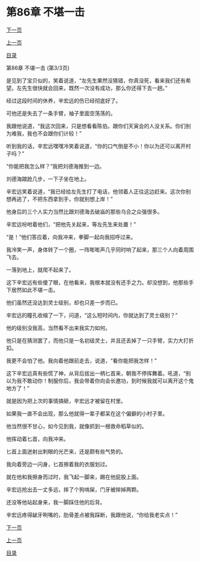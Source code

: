 <h1>第86章  不堪一击</h1>
            <div><p><a href="./258_%E7%AC%AC87%E7%AB%A0_%E9%AC%BC%E9%9D%A2%E6%88%92%E6%8C%87.md">下一页</a></p><p><a href="./256_%E7%AC%AC86%E7%AB%A0_%E4%B8%8D%E5%A0%AA%E4%B8%80%E5%87%BB.md">上一页</a></p><p><a href="../">目录</a></p></div>
            <div><p>第86章  不堪一击 (第3/3页)</p><p>是见到了宝贝似的，笑着说道，“左先生果然没猜错，你真没死，看来我们还有希望。左先生很快就会回来，既然一次没有成功，那么你还得下去一趟。”</p><p>经过这段时间的休养，辛宏远的伤已经彻底好了。</p><p>可他还是失去了一条手臂，袖子里面空荡荡的。</p><p>我跟他说道，“我这次回来，只是想看看陈伯。跟你们天寅会的人没关系。你们别为难我，我也不会跟你们计较！”</p><p>听到我的话，辛宏远嘿嘿冷笑着说道，“你的口气倒是不小！你以为还可以离开村子吗？”</p><p>“你能把我怎么样？”我把刘德海推到一边。</p><p>刘德海踉跄几步，一下子坐在地上。</p><p>辛宏远笑着说道，“我已经给左先生打了电话，他领着人正往这边赶来。这次你别想再逃了，不把东西拿到手，你就别想上岸！”</p><p>他身后的三个人实力当然比跟刘德海去破庙的那些乌合之众强很多。</p><p>辛宏远吩咐着他们，“把他先关起来，等左先生来处置！”</p><p>“是！”他们答应着，向我冲来，拳脚一起向我招呼过来。</p><p>我冷笑一声，身体转了一个圈，一阵嘭嘭声几乎同时响了起来，那三个人向着周围飞去。</p><p>一落到地上，就爬不起来了。</p><p>这下辛宏远有些傻了眼，在他看来，我根本就没有还手之力。却没想到，他那些手下居然如此不堪一击。</p><p>他们虽然还没达到灵士级别，却也只差一步而已。</p><p>辛宏远的瞳孔收缩了一下，问道，“这么短时间内，你就达到了灵士级别？”</p><p>他的级别没我高，当然看不出来我实力如何。</p><p>他只是在猜测罢了，而他只是一名初级灵士，并且还丢掉了一只手臂，实力大打折扣。</p><p>我更不会怕了他。我向着他跟前走去，说道，“看你能把我怎样！”</p><p>这下辛宏远真有些慌了神，从背后拔出一柄匕首来，朝我不停挥舞着。吼道，“别以为我不敢动你！制服你后，我会带着你向会长邀功，到时候我就可以离开这个鬼地方了！”</p><p>就是因为把上次的事情搞砸，辛宏远才被留在村里。</p><p>如果我一直不会出现，那么他就得一辈子都呆在这个偏僻的小村子里。</p><p>他当然很不甘心，如今见到我，就像抓到一根救命稻草似的。</p><p>他挥动着匕首，向我冲来。</p><p>匕首上面迸射出刺眼的光芒来，还是颇有些气势的。</p><p>我向着旁边一闪身，匕首擦着我的衣服划过。</p><p>就在他和我擦身而过时，我飞起一脚来，踢在他屁股上面。</p><p>辛宏远抢出去一丈多远，摔了个狗啃屎，门牙被摔掉两颗。</p><p>还没等他站起身来，我一脚踩住他的后背。</p><p>辛宏远疼得龇牙咧嘴的，肋骨差点被我踩断，我跟他说，“你给我老实点！”</p></div>
            <div><p><a href="./258_%E7%AC%AC87%E7%AB%A0_%E9%AC%BC%E9%9D%A2%E6%88%92%E6%8C%87.md">下一页</a></p><p><a href="./256_%E7%AC%AC86%E7%AB%A0_%E4%B8%8D%E5%A0%AA%E4%B8%80%E5%87%BB.md">上一页</a></p><p><a href="../">目录</a></p></div>
